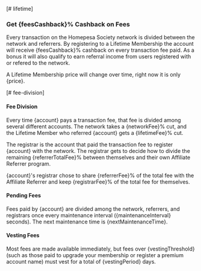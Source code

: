 [# lifetime]
### Get {feesCashback}% Cashback on Fees

Every transaction on the Homepesa Society network is divided between the network and referrers. By registering to a Lifetime Membership the account will receive {feesCashback}% cashback on every transaction fee paid. As a bonus it will also qualify to earn referral income from users registered  with or refered to the network. 

A Lifetime Membership price will change over time, right now it is only {price}.

[# fee-division]
#### Fee Division
Every time {account} pays a transaction fee, that fee is divided among several different accounts. The network takes
a {networkFee}% cut, and the Lifetime Member who referred {account} gets a {lifetimeFee}% cut.

The registrar is the account that paid the transaction fee to register {account} with the network. The registrar gets to decide how to divide the remaining {referrerTotalFee}% between themselves and their own Affiliate Referrer program.

{account}'s registrar chose to share {referrerFee}% of the total fee with the Affiliate Referrer and keep {registrarFee}% of the total fee for themselves.


#### Pending Fees
Fees paid by {account} are divided among the network, referrers, and registrars once every maintenance interval ({maintenanceInterval} seconds). The
next maintenance time is {nextMaintenanceTime}.

#### Vesting Fees

Most fees are made available immediately, but fees over {vestingThreshold}
(such as those paid to upgrade your membership or register a premium account name) must vest for a total of {vestingPeriod} days.
